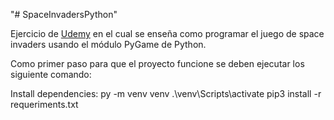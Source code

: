 "# SpaceInvadersPython" 

Ejercicio de [Udemy](https://www.udemy.com/course/create-space-invaders-with-python-pygame/) en el cual se enseña como programar el juego de space invaders usando el módulo PyGame de Python. 

Como primer paso para que el proyecto funcione se deben ejecutar los siguiente comando:

Install dependencies:
py -m venv venv
    .\venv\Scripts\activate
    pip3 install -r requeriments.txt

